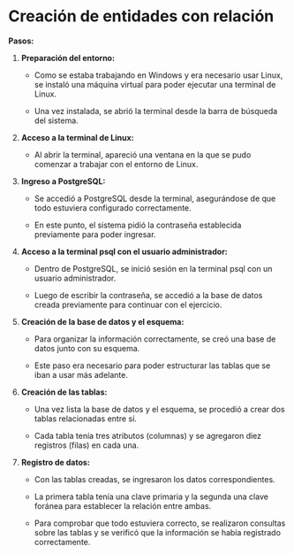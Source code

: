 # **Creación de entidades con relación**
**Pasos:**
1. **Preparación del entorno:**

    - Como se estaba trabajando en Windows y era necesario usar Linux, se instaló una máquina virtual para poder ejecutar una terminal de Linux.

    - Una vez instalada, se abrió la terminal desde la barra de búsqueda del sistema.

2. **Acceso a la terminal de Linux:**

    - Al abrir la terminal, apareció una ventana en la que se pudo comenzar a trabajar con el entorno de Linux.

3. **Ingreso a PostgreSQL:**

    - Se accedió a PostgreSQL desde la terminal, asegurándose de que todo estuviera configurado correctamente.

    - En este punto, el sistema pidió la contraseña establecida previamente para poder ingresar.

4. **Acceso a la terminal psql con el usuario administrador:**

    - Dentro de PostgreSQL, se inició sesión en la terminal psql con un usuario administrador.

    - Luego de escribir la contraseña, se accedió a la base de datos creada previamente para continuar con el ejercicio.

5. **Creación de la base de datos y el esquema:**

    - Para organizar la información correctamente, se creó una base de datos junto con su esquema.

    - Este paso era necesario para poder estructurar las tablas que se iban a usar más adelante.

6. **Creación de las tablas:**

    - Una vez lista la base de datos y el esquema, se procedió a crear dos tablas relacionadas entre sí.

    - Cada tabla tenía tres atributos (columnas) y se agregaron diez registros (filas) en cada una.

7. **Registro de datos:**

    - Con las tablas creadas, se ingresaron los datos correspondientes.

    - La primera tabla tenía una clave primaria y la segunda una clave foránea para establecer la relación entre ambas.

    - Para comprobar que todo estuviera correcto, se realizaron consultas sobre las tablas y se verificó que la información se había registrado correctamente.